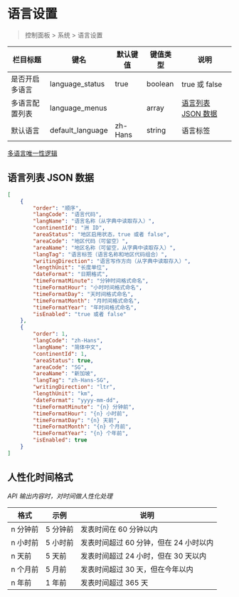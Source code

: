 # 语言设置

> 控制面板 > 系统 > 语言设置

| 栏目标题 | 键名 | 默认键值 | 键值类型 | 说明 |
| --- | --- | --- | --- | --- |
| 是否开启多语言 | language_status | true | boolean |  true 或 false |
| 多语言配置列表 | language_menus |  | array | [语言列表 JSON 数据](#语言列表-json-数据) |
| 默认语言 | default_language | zh-Hans | string | 语言标签 |

[多语言唯一性逻辑](../../extensions/multilingual.md)

## 语言列表 JSON 数据

```json
[
    {
        "order": "顺序",
        "langCode": "语言代码",
        "langName": "语言名称（从字典中读取存入）",
        "continentId": "洲 ID",
        "areaStatus": "地区启用状态，true 或者 false",
        "areaCode": "地区代码（可留空）",
        "areaName": "地区名称（可留空，从字典中读取存入）",
        "langTag": "语言标签（语言名称和地区代码组合）",
        "writingDirection": "语言写作方向（从字典中读取存入）",
        "lengthUnit": "长度单位",
        "dateFormat": "日期格式",
        "timeFormatMinute": "分钟时间格式命名",
        "timeFormatHour": "小时时间格式命名",
        "timeFormatDay": "天时间格式命名",
        "timeFormatMonth": "月时间格式命名",
        "timeFormatYear": "年时间格式命名",
        "isEnabled": "true 或者 false"
    },
    {
        "order": 1,
        "langCode": "zh-Hans",
        "langName": "简体中文",
        "continentId": 1,
        "areaStatus": true,
        "areaCode": "SG",
        "areaName": "新加坡",
        "langTag": "zh-Hans-SG",
        "writingDirection": "ltr",
        "lengthUnit": "km",
        "dateFormat": "yyyy-mm-dd",
        "timeFormatMinute": "{n} 分钟前",
        "timeFormatHour": "{n} 小时前",
        "timeFormatDay": "{n} 天前",
        "timeFormatMonth": "{n} 个月前",
        "timeFormatYear": "{n} 个年前",
        "isEnabled": true
    }
]
```

## 人性化时间格式

*API 输出内容时，对时间做人性化处理*

| 格式 | 示例 | 说明 |
| --- | --- | --- |
| n 分钟前 | 5 分钟前 | 发表时间在 60 分钟以内 |
| n 小时前 | 5 小时前 | 发表时间超过 60 分钟，但在 24 小时以内 |
| n 天前 | 5 天前 | 发表时间超过 24 小时，但在 30 天以内 |
| n 个月前 | 5 月前 | 发表时间超过 30 天，但在今年以内 |
| n 年前 | 1 年前 | 发表时间超过 365 天 |
